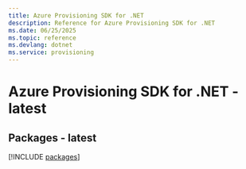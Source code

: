 ```yaml
---
title: Azure Provisioning SDK for .NET
description: Reference for Azure Provisioning SDK for .NET
ms.date: 06/25/2025
ms.topic: reference
ms.devlang: dotnet
ms.service: provisioning
---
```

# Azure Provisioning SDK for .NET - latest
## Packages - latest
[!INCLUDE [packages](provisioning-index.md)]